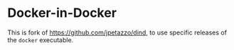 # Docker-in-Docker

This is fork of https://github.com/jpetazzo/dind, to use specific releases of
the `docker` executable.
